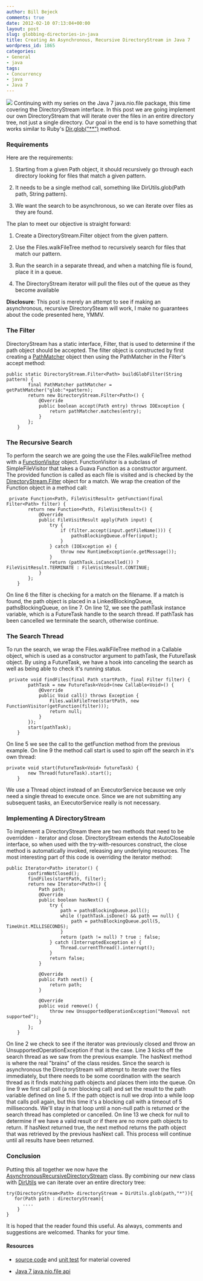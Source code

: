 ```yaml
---
author: Bill Bejeck
comments: true
date: 2012-02-10 07:13:04+00:00
layout: post
slug: globbing-directories-in-java
title: Creating An Asynchronous, Recursive DirectoryStream in Java 7
wordpress_id: 1865
categories:
- General
- java
tags:
- Concurrency
- java
- Java 7
---
```


<img class="left" src="../assets/images/Java_Logo1.png" /> Continuing with my series on the Java 7 java.nio.file package, this time covering the DirectoryStream interface.  In this post we are going implement our own DirectoryStream that will iterate over the files in an entire directory tree, not just a single directory.  Our goal in the end is to have something that works similar to Ruby's [Dir.glob("**")](http://ruby-doc.org/core-1.9.3/Dir.html#method-c-glob) method. 
<!--more-->

### Requirements


Here are the requirements:




  1. Starting from a given Path object, it should recursively go through each directory looking for files that match a given pattern.


  2. It needs to be a single method call, something like DirUtils.glob(Path path, String pattern).


  3. We want the search to be asynchronous, so we can iterate over files as they are found.


The plan to meet our objective is straight forward:


  1. Create a DirectoryStream.Filter object from the given pattern.


  2. Use the Files.walkFileTree method to recursively search for files that match our pattern.


  3. Run the search in a separate thread, and when a matching file is found, place it in a queue.


  4. The DirectoryStream iterator will pull the files out of the queue as they become available


**Disclosure**: This post is merely an attempt to see if making an asynchronous, recursive DirectorySteam will work, I make no guarantees about the code presented here, YMMV.


### The Filter


DirectoryStream has a static interface, Filter, that is used to determine if the path object should be accepted.  The filter object is constructed by first creating a [PathMatcher](http://docs.oracle.com/javase/7/docs/api/java/nio/file/FileSystem.html#getPathMatcher(java.lang.String)) object then using the PathMatcher in the Filter's accept method:

    
    
    public static DirectoryStream.Filter<Path> buildGlobFilter(String pattern) {
            final PathMatcher pathMatcher = getPathMatcher("glob:"+pattern);
            return new DirectoryStream.Filter<Path>() {
                @Override
                public boolean accept(Path entry) throws IOException {
                    return pathMatcher.matches(entry);
                }
            };
        }
    




### The Recursive Search


To perform the search we are going the use the Files.walkFileTree method with a [FunctionVisitor](https://github.com/bbejeck/Java-7/blob/master/src/main/java/bbejeck/nio/files/visitor/FunctionVisitor.java) object. FunctionVisitor is a subclass of SimpleFileVisitor that takes a Guava Function as a constructor argument. The provided function is called as each file is visited and is checked by the [DirectoryStream.Filter](http://docs.oracle.com/javase/7/docs/api/java/nio/file/DirectoryStream.Filter.html) object for a match.  We wrap the creation of the Function object in a method call:

    
    
     private Function<Path, FileVisitResult> getFunction(final Filter<Path> filter) {
            return new Function<Path, FileVisitResult>() {
                @Override
                public FileVisitResult apply(Path input) {
                    try {
                        if (filter.accept(input.getFileName())) {
                            pathsBlockingQueue.offer(input);
                        }
                    } catch (IOException e) {
                        throw new RuntimeException(e.getMessage());
                    }
                    return (pathTask.isCancelled()) ? FileVisitResult.TERMINATE : FileVisitResult.CONTINUE;
                }
            };
        }
    


On line 6 the filter is checking for a match on the filename. If a match is found, the path object is placed in a LinkedBlockingQueue, pathsBlockingQueue, on line 7. On line 12, we see the pathTask instance variable, which is a FutureTask handle to the search thread.  If pathTask has been cancelled we terminate the search, otherwise continue.


### The Search Thread


To run the search, we wrap the Files.walkFileTree method in a Callable object, which is used as a constructor argument to pathTask, the FutureTask object.  By using a FutureTask, we have a hook into canceling the search as well as being able to check it's running status.

    
    
     private void findFiles(final Path startPath, final Filter filter) {
            pathTask = new FutureTask<Void>(new Callable<Void>() {
                @Override
                public Void call() throws Exception {
                    Files.walkFileTree(startPath, new FunctionVisitor(getFunction(filter)));
                    return null;
                }
            });
            start(pathTask);
        }
    


On line 5 we see the call to the getFunction method from the previous example.  On line 9 the method call start is used to spin off the search in it's own thread:

    
    
    private void start(FutureTask<Void> futureTask) {
            new Thread(futureTask).start();
        }
    


We use a Thread object instead of an ExecutorService because we only need a single thread to execute once. Since we are not submitting any subsequent tasks, an ExecutorService really is not necessary.


### Implementing A DirectoryStream


To implement a DirectoryStream there are two methods that need to be overridden - iterator and close. DirectoryStream extends the AutoCloseable interface, so when used with the try-with-resources construct, the close method is automatically invoked, releasing any underlying resources. The most interesting part of this code is overriding the iterator method:

    
    
    public Iterator<Path> iterator() {
            confirmNotClosed();
            findFiles(startPath, filter);
            return new Iterator<Path>() {
                Path path;
                @Override
                public boolean hasNext() {
                    try {
                        path = pathsBlockingQueue.poll();
                        while (!pathTask.isDone() && path == null) {
                            path = pathsBlockingQueue.poll(5, TimeUnit.MILLISECONDS);
                        }
                        return (path != null) ? true : false;
                    } catch (InterruptedException e) {
                        Thread.currentThread().interrupt();
                    }
                    return false;
                }
    
                @Override
                public Path next() {
                    return path;
                }
    
                @Override
                public void remove() {
                    throw new UnsupportedOperationException("Removal not supported");
                }
            };
        }
    


On line 2 we check to see if the iterator was previously closed and throw an UnsupportedOperationException if that is the case.  Line 3 kicks off the search thread as we saw from the previous example.  The hasNext method is where the real "brains" of the class resides.  Since the search is asynchronous the DirectoryStream will attempt to iterate over the files immediately, but there needs to be some coordination with the search thread as it finds matching path objects and places them into the queue.  On line 9 we first call poll (a non blocking call) and set the result to the path variable defined on line 5.  If the path object is null we drop into a while loop that calls poll again, but this time it's a blocking call with a timeout of 5 milliseconds.  We'll stay in that loop until a non-null path is returned or the search thread has completed or cancelled.  On line 13 we check for null to determine if we have a valid result or if there are no more path objects to return.  If hasNext returned true, the next method returns the path object that was retrieved by the previous hasNext call.  This process will continue until all results have been returned. 


### Conclusion


Putting this all together we now have the [AsynchronousRecursiveDirectoryStream](https://github.com/bbejeck/Java-7/blob/master/src/main/java/bbejeck/nio/files/directory/AsynchronousRecursiveDirectoryStream.java) class.  By combining our new class with [DirUtils](https://github.com/bbejeck/Java-7/blob/master/src/main/java/bbejeck/nio/util/DirUtils.java) we can iterate over an entire directory tree:

    
    
    try(DirectoryStream<Path> directoryStream = DirUtils.glob(path,"*")){
       for(Path path : directoryStream){
          ....
        }
    }
    


It is hoped that the reader found this useful.  As always, comments and suggestions are welcomed. Thanks for your time.


#### Resources






  * [source code](https://github.com/bbejeck/Java-7/blob/master/src/main/java/bbejeck/nio/files/directory/AsynchronousRecursiveDirectoryStream.java) and [unit test](https://github.com/bbejeck/Java-7/blob/master/src/test/java/bbejeck/nio/files/directory/AsynchronousRecursiveDirectoryStreamTest.java) for material covered


  * [Java 7 java.nio.file api](http://docs.oracle.com/javase/7/docs/api/java/nio/file/package-summary.html)
